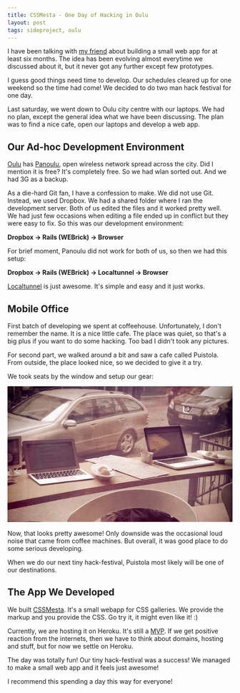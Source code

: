 ```yaml
---
title: CSSMesta - One Day of Hacking in Oulu
layout: post
tags: sideproject, oulu
---
```

I have been talking with [my friend](http://www.pumpula.net) about building a small web app for at least six months. The idea has been evolving almost everytime we discussed about it, but it never got any further except few prototypes.

I guess good things need time to develop. Our schedules cleared up for one weekend so the time had come! We decided to do two man hack festival for one day.

Last saturday, we went down to Oulu city centre with our laptops.
We had no plan, except the general idea what we have been discussing. The plan was to find a nice cafe, open our laptops and develop a web app.

## Our Ad-hoc Development Environment

[Oulu](http://en.wikipedia.org/wiki/Oulu) has [Panoulu](http://www.panoulu.net), open wireless network spread across the city. Did I mention it is free? It's completely free. So we had wlan sorted out. And we had 3G as a backup.

As a die-hard Git fan, I have a confession to make. We did not use Git. Instead, we used Dropbox. We had a shared folder where I ran the development server. Both of us edited the files and it worked pretty well. We had just few occasions when editing a file ended up in conflict but they were easy to fix. So this was our development environment:

**Dropbox &rarr; Rails (WEBrick) &rarr; Browser**

For brief moment, Panoulu did not work for both of us, so then we had this setup:

**Dropbox &rarr; Rails (WEBrick) &rarr; Localtunnel &rarr; Browser**

[Localtunnel](http://progrium.com/localtunnel/) is just awesome. It's simple and easy and it just works.

## Mobile Office

First batch of developing we spent at coffeehouse. Unfortunately, I don't remember the name. It is a nice little cafe. The place was quiet, so that's a big plus if you want to do some hacking. Too bad I didn't took any pictures.

For second part, we walked around a bit and saw a cafe called Puistola.
From outside, the place looked nice, so we decided to give it a try.

We took seats by the window and setup our gear:

![Our mobile office at Puistola](/images/cssmesta-mobile-office.jpg "Our Mobile Office at Puistola Deli")

Now, that looks pretty awesome! Only downside was the occasional loud noise that came from coffee machines. But overall, it was good place to do some serious developing.

When we do our next tiny hack-festival, Puistola most likely will be one of our destinations.

## The App We Developed

We built [CSSMesta](http://cssmesta.heroku.com). It's a small webapp for CSS galleries. We provide the markup and you provide the CSS. Go try it, it might even like it! :)

Currently, we are hosting it on Heroku. It's still a [MVP](http://en.wikipedia.org/wiki/Minimum_viable_product). If we get positive reaction from the internets, then we have to think about domains, hosting and stuff, but for now we settle on Heroku.

The day was totally fun! Our tiny hack-festival was a success! We managed to make a small web app and it feels just awesome!

I recommend this spending a day this way for everyone!
